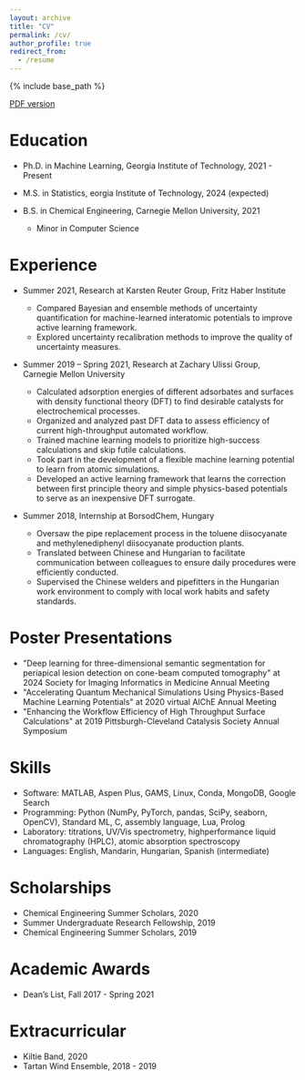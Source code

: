 ```yaml
---
layout: archive
title: "CV"
permalink: /cv/
author_profile: true
redirect_from:
  - /resume
---
```


{% include base_path %}

[PDF version](https://ruiqic.github.io/files/ruiqic_cv_no_address_2024.pdf)

Education
======
* Ph.D. in Machine Learning, Georgia Institute of Technology, 2021 - Present

* M.S. in Statistics, eorgia Institute of Technology, 2024 (expected)

* B.S. in Chemical Engineering, Carnegie Mellon University, 2021
  * Minor in Computer Science


Experience
======
* Summer 2021, Research at Karsten Reuter Group, Fritz Haber Institute
  * Compared Bayesian and ensemble methods of uncertainty quantification for machine-learned interatomic potentials to improve active learning framework.
  * Explored uncertainty recalibration methods to improve the quality of uncertainty measures.

* Summer 2019 – Spring 2021, Research at Zachary Ulissi Group, Carnegie Mellon University
  * Calculated adsorption energies of different adsorbates and surfaces with density functional theory (DFT) to find desirable catalysts for electrochemical processes.
  * Organized and analyzed past DFT data to assess efficiency of current high-throughput automated workflow.
  * Trained machine learning models to prioritize high-success calculations and skip futile calculations.
  * Took part in the development of a flexible machine learning potential to learn from atomic simulations.
  * Developed an active learning framework that learns the correction between first principle theory and simple physics-based potentials to serve as an inexpensive DFT surrogate.

* Summer 2018, Internship at BorsodChem, Hungary
  * Oversaw the pipe replacement process in the toluene diisocyanate and methylenediphenyl diisocyanate production plants.
  * Translated between Chinese and Hungarian to facilitate communication between colleagues to ensure daily procedures were efficiently conducted.
  * Supervised the Chinese welders and pipefitters in the Hungarian work environment to comply with local work habits and safety standards.
  
  
Poster Presentations
======
* "Deep learning for three-dimensional semantic segmentation for periapical lesion detection on cone-beam computed tomography" at 2024 Society for Imaging Informatics in Medicine Annual Meeting
* "Accelerating Quantum Mechanical Simulations Using Physics-Based Machine Learning Potentials" at 2020 virtual AIChE Annual Meeting
* "Enhancing the Workflow Efficiency of High Throughput Surface Calculations" at 2019 Pittsburgh-Cleveland Catalysis Society Annual Symposium
  
Skills
======
* Software: MATLAB, Aspen Plus, GAMS, Linux, Conda, MongoDB, Google Search
* Programming: Python (NumPy, PyTorch, pandas, SciPy, seaborn, OpenCV), Standard ML, C, assembly language, Lua, Prolog
* Laboratory: titrations, UV/Vis spectrometry, highperformance liquid chromatography (HPLC), atomic absorption spectroscopy
* Languages: English, Mandarin, Hungarian, Spanish (intermediate)
  

Scholarships
======
* Chemical Engineering Summer Scholars, 2020
* Summer Undergraduate Research Fellowship, 2019
* Chemical Engineering Summer Scholars, 2019

Academic Awards
======
* Dean’s List, Fall 2017 - Spring 2021

Extracurricular 
======
* Kiltie Band, 2020
* Tartan Wind Ensemble, 2018 - 2019

